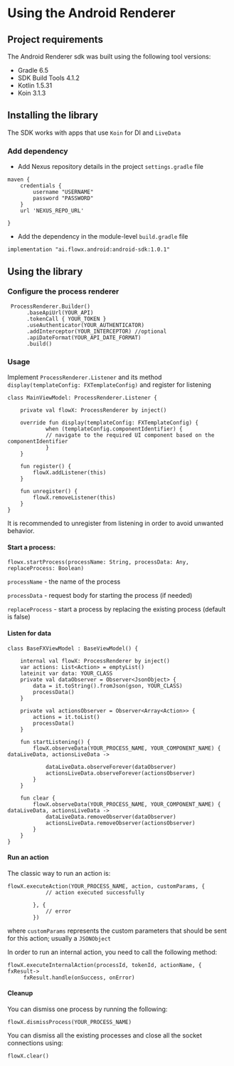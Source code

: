 # Using the Android Renderer

## Project requirements



The Android Renderer sdk was built using the following tool versions:

* Gradle 6.5
* SDK Build Tools 4.1.2
* Kotlin 1.5.31
* Koin 3.1.3

## Installing the library



The SDK works with apps that use `Koin` for DI and `LiveData`

### Add dependency

* Add Nexus repository details in the project `settings.gradle` file

```
maven {
    credentials {
        username "USERNAME"
        password "PASSWORD"
    }
    url 'NEXUS_REPO_URL'

}
```

* Add the dependency in the module-level `build.gradle` file

```
implementation "ai.flowx.android:android-sdk:1.0.1"
```



## Using the library



### Configure the process renderer

```
 ProcessRenderer.Builder()
      .baseApiUrl(YOUR_API)
      .tokenCall { YOUR_TOKEN }
      .useAuthenticator(YOUR_AUTHENTICATOR)
      .addInterceptor(YOUR_INTERCEPTOR) //optional
      .apiDateFormat(YOUR_API_DATE_FORMAT)
      .build()
```

### &#x20;Usage

Implement `ProcessRenderer.Listener` and its method `display(templateConfig: FXTemplateConfig)` and register for listening

```
class MainViewModel: ProcessRenderer.Listener {

	private val flowX: ProcessRenderer by inject()
    
	override fun display(templateConfig: FXTemplateConfig) {
        	when (templateConfig.componentIdentifier) {
        	// navigate to the required UI component based on the componentIdentifier
        	}
  	}
	
	fun register() {
        flowX.addListener(this)
    }

    fun unregister() {
        flowX.removeListener(this)
    }
}
```

It is recommended to unregister from listening in order to avoid unwanted behavior.

#### **Start a process:**

```
flowx.startProcess(processName: String, processData: Any, replaceProcess: Boolean)
```

`processName` - the name of the process

`processData` - request body for starting the process (if needed)

`replaceProcess` - start a process by replacing the existing process (default is false)

#### **Listen for data**

```
class BaseFXViewModel : BaseViewModel() {

    internal val flowX: ProcessRenderer by inject()
    var actions: List<Action> = emptyList()
    lateinit var data: YOUR_CLASS
    private val dataObserver = Observer<JsonObject> {
        data = it.toString().fromJson(gson, YOUR_CLASS)
        processData()
    }

    private val actionsObserver = Observer<Array<Action>> {
        actions = it.toList()
        processData()
    }

    fun startListening() {
        flowX.observeData(YOUR_PROCESS_NAME, YOUR_COMPONENT_NAME) { dataLiveData, actionsLiveData ->

            dataLiveData.observeForever(dataObserver)
            actionsLiveData.observeForever(actionsObserver)
        }
    }

    fun clear {
        flowX.observeData(YOUR_PROCESS_NAME, YOUR_COMPONENT_NAME) { dataLiveData, actionsLiveData ->
            dataLiveData.removeObserver(dataObserver)
            actionsLiveData.removeObserver(actionsObserver)
        }
    }
}
```

#### Run an action

The classic way to run an action is:

```
flowX.executeAction(YOUR_PROCESS_NAME, action, customParams, {
            // action executed successfully

        }, {
            // error
        })
```

where `customParams` represents the custom parameters that should be sent for this action; usually a `JSONObject`

In order to run an internal action, you need to call the following method:

```
flowX.executeInternalAction(processId, tokenId, actionName, { fxResult-> 
	 fxResult.handle(onSuccess, onError)
```

#### Cleanup

You can dismiss one process by running the following:

```
flowX.dismissProcess(YOUR_PROCESS_NAME)
```

You can dismiss all the existing processes and close all the socket connections using:

```
flowX.clear()
```
